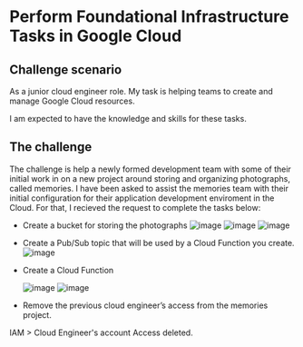 # Perform Foundational Infrastructure Tasks in Google Cloud

## Challenge scenario

As a junior cloud engineer role. My task is helping teams to create and manage Google Cloud resources.

I am expected to have the knowledge and skills for these tasks.

## The challenge

The challenge is help a newly formed development team with some of their initial work in on a new project around storing and organizing photographs, called memories. 
I have been asked to assist the memories team with their initial configuration for their application development enviroment in the Cloud. For that, I recieved the request to complete the tasks below:


- Create a bucket for storing the photographs
 ![image](https://github.com/moniquecardoso25/GoogleCloud-ProfessionalArchitect/assets/140358716/b0e56f00-36f6-4c3c-8a93-8918e8f2e12d)
![image](https://github.com/moniquecardoso25/GoogleCloud-ProfessionalArchitect/assets/140358716/23e7f4d6-54e5-4bb0-8964-cb5e27edb032)
![image](https://github.com/moniquecardoso25/GoogleCloud-ProfessionalArchitect/assets/140358716/0bb87369-fecc-490c-a5c1-701d1bf8aa8b)


- Create a Pub/Sub topic that will be used by a Cloud Function you create.
  ![image](https://github.com/moniquecardoso25/GoogleCloud-ProfessionalArchitect/assets/140358716/342a33b2-8ed1-4051-b4f0-4a6e61a10af9)



- Create a Cloud Function
  
  ![image](https://github.com/moniquecardoso25/GoogleCloud-ProfessionalArchitect/assets/140358716/a6abdc1e-85c0-4f01-b67b-ab24fc9d0590)
  ![image](https://github.com/moniquecardoso25/GoogleCloud-ProfessionalArchitect/assets/140358716/bb6d960b-9f57-4e44-a213-7f2eaa105a09)


- Remove the previous cloud engineer’s access from the memories project.

IAM > Cloud Engineer's account Access deleted.

